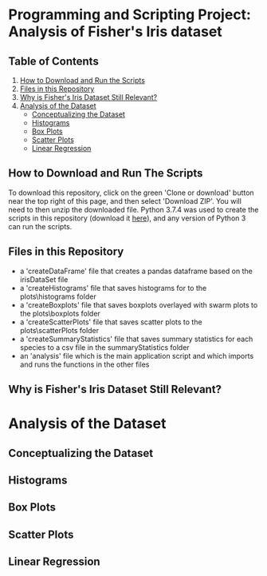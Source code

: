# Programming and Scripting Project: Analysis of Fisher's Iris dataset

## Table of Contents
1. [How to Download and Run the Scripts](#how-to-download-and-run-the-scripts)
1. [Files in this Repository](#files-in-this-repository)
1. [Why is Fisher's Iris Dataset Still Relevant?](#why-is-fisher's-iris-dataset-still-relevant?)
1. [Analysis of the Dataset](#analysis-of-the-data-set)
    * [Conceptualizing the Dataset](#conceptualizing-the-data-set)
    * [Histograms](#histograms)
    * [Box Plots](#box-plots)
    * [Scatter Plots](#scatter-plots)
    * [Linear Regression](*linear-regression)

## How to Download and Run The Scripts
To download this repository, click on the green 'Clone or download' button near the top right of this page, and then select 'Download ZIP'. You will need to then unzip the downloaded file.
Python 3.7.4 was used to create the scripts in this repository (download it [here](https://www.python.org/downloads/)), and any version of Python 3 can run the scripts.

## Files in this Repository
* a 'createDataFrame' file that creates a pandas dataframe based on the irisDataSet file
* a 'createHistograms' file that saves histograms for to the plots\histograms folder
* a 'createBoxplots' file that saves boxplots overlayed with swarm plots to the plots\boxplots folder
* a 'createScatterPlots' file that saves scatter plots to the plots\scatterPlots folder
* a 'createSummaryStatistics' file that saves summary statistics for each species to a csv file in the summaryStatistics folder
* an 'analysis' file which is the main application script and which imports and runs the functions in the other files

## Why is Fisher's Iris Dataset Still Relevant?

# Analysis of the Dataset

## Conceptualizing the Dataset
## Histograms
## Box Plots
## Scatter Plots
## Linear Regression
